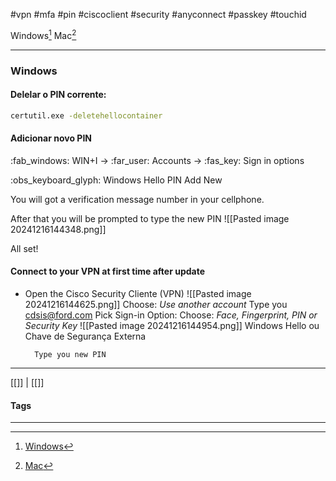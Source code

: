 #vpn #mfa #pin #ciscoclient #security #anyconnect #passkey #touchid

Windows[^1]
Mac[^2]
***
### Windows
#### Delelar o PIN corrente:

```cmd
certutil.exe -deletehellocontainer
```

#### Adicionar novo PIN

:fab_windows:  WIN+I -> :far_user: Accounts -> :fas_key: Sign in options

:obs_keyboard_glyph: Windows Hello PIN
	Add New

You will got a verification message number in your cellphone.

After that you will be prompted to type the new PIN 
![[Pasted image 20241216144348.png]]

All set!

#### Connect to your VPN at first time after update

- Open the Cisco Security Cliente (VPN)
	![[Pasted image 20241216144625.png]]
	Choose: _Use another account_
		Type you cdsis@ford.com
		Pick Sign-in Option:
			Choose: _Face, Fingerprint, PIN or Security Key_
		![[Pasted image 20241216144954.png]]
		Windows Hello ou Chave de Segurança Externa

		Type you new PIN
		




***
[[]] | [[]]
#### Tags
***
[^1]: [Windows](https://www.techatford.com/esc?id=kb_article&table=kb_knowledge&sysparm_article=KB0012114&searchTerm=windows%20hello%20for%20business)
[^2]: [Mac](https://www.techatford.com/esc?id=kb_article&table=kb_knowledge&sysparm_article=KB0012115&searchTerm=passkey)
